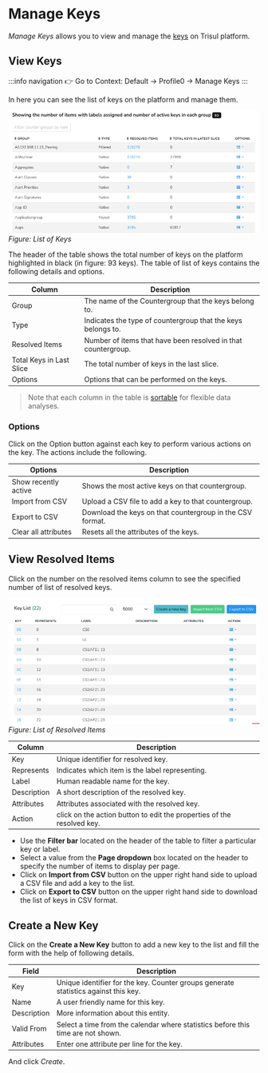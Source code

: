 # Manage Keys

*Manage Keys* allows you to view and manage the [keys](/docs/ug/cg/intro#a-key) on Trisul platform.

## View Keys

:::info navigation
:point_right: Go to Context: Default &rarr; Profile0 &rarr; Manage Keys
:::

In here you can see the list of keys on the platform and manage them. 

![](images/managekeys.png)  
*Figure: List of Keys*

The header of the table shows the total number of keys on the platform highlighted in black (in figure: 93 keys). The table of list of keys contains the following details and options.

| Column | Description |
|--------|-------------|
| Group | The name of the Countergroup that the keys belong to. |
| Type | Indicates the type of countergroup that the keys belongs to. |
| Resolved Items | Number of items that have been resolved in that countergroup. |
| Total Keys in Last Slice | The total number of keys in the last slice. |
| Options | Options that can be performed on the keys. |

> Note that each column in the table is [sortable](/docs/ug/ui/elements#column-sorter) for flexible data analyses.

### Options 

Click on the Option button against each key to perform various actions on the key. The actions include the following.

| Options | Description |
|---------|-------------|
| Show recently active | Shows the most active keys on that countergroup. |
| Import from CSV | Upload a CSV file to add a key to that countergroup. |
| Export to CSV | Download the keys on that countergroup in the CSV format. |
| Clear all attributes | Resets all the attributes of the keys. |

## View Resolved Items

Click on the number on the resolved items column to see the specified number of list of resolved keys. 

![](images/resolveditems.png)    
*Figure: List of Resolved Items*

| Column | Description |
|--------|-------------|
| Key | Unique identifier for resolved key. |
| Represents | Indicates which item is the label representing. |
| Label | Human readable name for the key. |
| Description | A short description of the resolved key. |
| Attributes | Attributes associated with the resolved key. |
| Action | click on the action button to edit the properties of the resolved key. |

- Use the **Filter bar** located on the header of the table to filter a particular key or label.
- Select a value from the **Page dropdown** box located on the header to specify the number of items to display per page.
- Click on **Import from CSV** button on the upper right hand side to upload a CSV file and add a key to the list.
- Click on **Export to CSV** button on the upper right hand side to download the list of keys in CSV format.

## Create a New Key

Click on the **Create a New Key** button to add a new key to the list and fill the form with the help of following details.

| Field | Description |
|-------|-------------|
| Key | Unique identifier for the key. Counter groups generate statistics against this key.
| Name | A user friendly name for this key. |
| Description | More information about this entity. |
| Valid From | Select a time from the calendar where statistics before this time are not shown. |
| Attributes | Enter one attribute per line for the key. |

And click *Create*. 